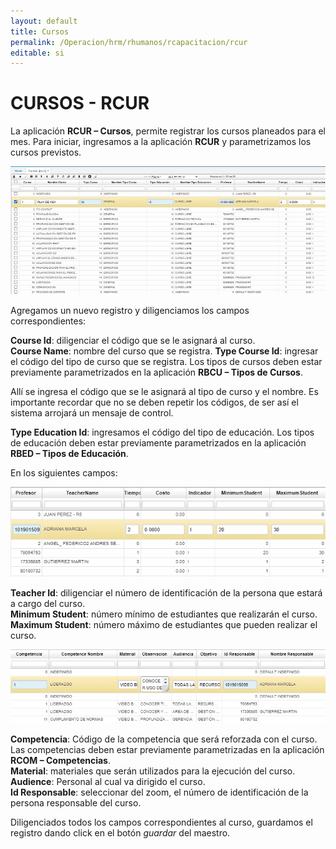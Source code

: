 ```yaml
---
layout: default
title: Cursos
permalink: /Operacion/hrm/rhumanos/rcapacitacion/rcur
editable: si
---
```


# CURSOS - RCUR


La aplicación **RCUR – Cursos**, permite registrar los cursos planeados para el mes. Para iniciar, ingresamos a la aplicación **RCUR** y parametrizamos los cursos previstos.


![](RCUR1.png)


Agregamos un nuevo registro y diligenciamos los campos correspondientes:  

**Course Id**: diligenciar el código que se le asignará al curso.  
**Course Name**: nombre del curso que se registra. 
**Type Course Id**: ingresar el código del tipo de curso que se registra. Los tipos de cursos deben estar previamente parametrizados en la aplicación **RBCU – Tipos de Cursos**.  

Allí se ingresa el código que se le asignará al tipo de curso y el nombre. Es importante recordar que no se deben repetir los códigos, de ser así el sistema arrojará un mensaje de control.  

**Type Education Id**: ingresamos el código del tipo de educación. Los tipos de educación deben estar previamente parametrizados en la aplicación **RBED – Tipos de Educación**.  

En los siguientes campos:


![](rcur2.png)


**Teacher Id**: diligenciar el número de identificación de la persona que estará a cargo del curso.  
**Minimum Student**: número mínimo de estudiantes que realizarán el curso.  
**Maximum Student**: número máximo de estudiantes que pueden realizar el curso.  


![](rcur3.png)


**Competencia**: Código de la competencia que será reforzada con el curso. Las competencias deben estar previamente parametrizadas en la aplicación **RCOM – Competencias**.  
**Material**: materiales que serán utilizados para la ejecución del curso.  
**Audience**: Personal al cual va dirigido el curso.  
**Id Responsable**: seleccionar del zoom, el número de identificación de la persona responsable del curso.  

Diligenciados todos los campos correspondientes al curso, guardamos el registro dando click en el botón _guardar_ del maestro.  












